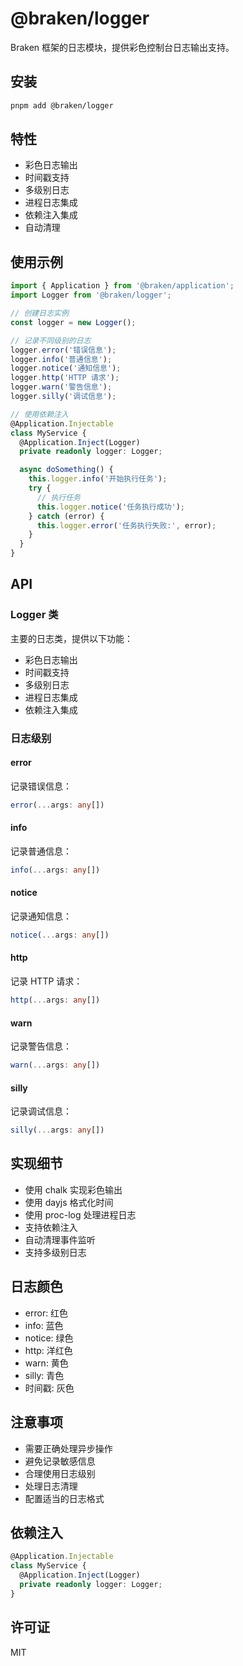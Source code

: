 # @braken/logger

Braken 框架的日志模块，提供彩色控制台日志输出支持。

## 安装

```bash
pnpm add @braken/logger
```

## 特性

- 彩色日志输出
- 时间戳支持
- 多级别日志
- 进程日志集成
- 依赖注入集成
- 自动清理

## 使用示例

```typescript
import { Application } from '@braken/application';
import Logger from '@braken/logger';

// 创建日志实例
const logger = new Logger();

// 记录不同级别的日志
logger.error('错误信息');
logger.info('普通信息');
logger.notice('通知信息');
logger.http('HTTP 请求');
logger.warn('警告信息');
logger.silly('调试信息');

// 使用依赖注入
@Application.Injectable
class MyService {
  @Application.Inject(Logger)
  private readonly logger: Logger;

  async doSomething() {
    this.logger.info('开始执行任务');
    try {
      // 执行任务
      this.logger.notice('任务执行成功');
    } catch (error) {
      this.logger.error('任务执行失败:', error);
    }
  }
}
```

## API

### Logger 类

主要的日志类，提供以下功能：

- 彩色日志输出
- 时间戳支持
- 多级别日志
- 进程日志集成
- 依赖注入集成

### 日志级别

#### error
记录错误信息：
```typescript
error(...args: any[])
```

#### info
记录普通信息：
```typescript
info(...args: any[])
```

#### notice
记录通知信息：
```typescript
notice(...args: any[])
```

#### http
记录 HTTP 请求：
```typescript
http(...args: any[])
```

#### warn
记录警告信息：
```typescript
warn(...args: any[])
```

#### silly
记录调试信息：
```typescript
silly(...args: any[])
```

## 实现细节

- 使用 chalk 实现彩色输出
- 使用 dayjs 格式化时间
- 使用 proc-log 处理进程日志
- 支持依赖注入
- 自动清理事件监听
- 支持多级别日志

## 日志颜色

- error: 红色
- info: 蓝色
- notice: 绿色
- http: 洋红色
- warn: 黄色
- silly: 青色
- 时间戳: 灰色

## 注意事项

- 需要正确处理异步操作
- 避免记录敏感信息
- 合理使用日志级别
- 处理日志清理
- 配置适当的日志格式

## 依赖注入

```typescript
@Application.Injectable
class MyService {
  @Application.Inject(Logger)
  private readonly logger: Logger;
}
```

## 许可证

MIT 